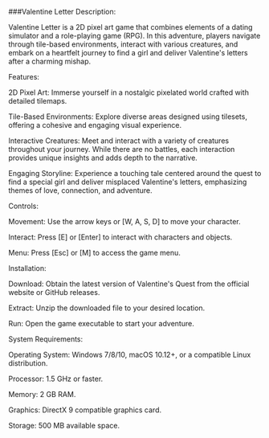 ###Valentine Letter
Description:

Valentine Letter is a 2D pixel art game that combines elements of a dating simulator and a role-playing game (RPG). In this adventure, players navigate through tile-based environments, interact with various creatures, and embark on a heartfelt journey to find a girl and deliver Valentine's letters after a charming mishap.

Features:

2D Pixel Art: Immerse yourself in a nostalgic pixelated world crafted with detailed tilemaps.

Tile-Based Environments: Explore diverse areas designed using tilesets, offering a cohesive and engaging visual experience.

Interactive Creatures: Meet and interact with a variety of creatures throughout your journey. While there are no battles, each interaction provides unique insights and adds depth to the narrative.

Engaging Storyline: Experience a touching tale centered around the quest to find a special girl and deliver misplaced Valentine's letters, emphasizing themes of love, connection, and adventure.

Controls:

Movement: Use the arrow keys or [W, A, S, D] to move your character.

Interact: Press [E] or [Enter] to interact with characters and objects.

Menu: Press [Esc] or [M] to access the game menu.

Installation:

Download: Obtain the latest version of Valentine's Quest from the official website or GitHub releases.

Extract: Unzip the downloaded file to your desired location.

Run: Open the game executable to start your adventure.

System Requirements:

Operating System: Windows 7/8/10, macOS 10.12+, or a compatible Linux distribution.

Processor: 1.5 GHz or faster.

Memory: 2 GB RAM.

Graphics: DirectX 9 compatible graphics card.

Storage: 500 MB available space.
